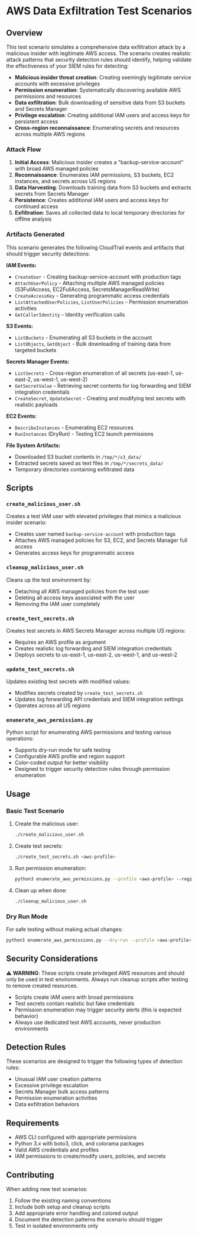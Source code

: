 # AWS Data Exfiltration Test Scenarios

## Overview

This test scenario simulates a comprehensive data exfiltration attack by a malicious insider with legitimate AWS access. The scenario creates realistic attack patterns that security detection rules should identify, helping validate the effectiveness of your SIEM rules for detecting:

- **Malicious insider threat creation**: Creating seemingly legitimate service accounts with excessive privileges
- **Permission enumeration**: Systematically discovering available AWS permissions and resources
- **Data exfiltration**: Bulk downloading of sensitive data from S3 buckets and Secrets Manager
- **Privilege escalation**: Creating additional IAM users and access keys for persistent access
- **Cross-region reconnaissance**: Enumerating secrets and resources across multiple AWS regions

### Attack Flow

1. **Initial Access**: Malicious insider creates a "backup-service-account" with broad AWS managed policies
2. **Reconnaissance**: Enumerates IAM permissions, S3 buckets, EC2 instances, and secrets across US regions
3. **Data Harvesting**: Downloads training data from S3 buckets and extracts secrets from Secrets Manager
4. **Persistence**: Creates additional IAM users and access keys for continued access
5. **Exfiltration**: Saves all collected data to local temporary directories for offline analysis

### Artifacts Generated

This scenario generates the following CloudTrail events and artifacts that should trigger security detections:

**IAM Events:**
- `CreateUser` - Creating backup-service-account with production tags
- `AttachUserPolicy` - Attaching multiple AWS managed policies (S3FullAccess, EC2FullAccess, SecretsManagerReadWrite)
- `CreateAccessKey` - Generating programmatic access credentials
- `ListAttachedUserPolicies`, `ListUserPolicies` - Permission enumeration activities
- `GetCallerIdentity` - Identity verification calls

**S3 Events:**
- `ListBuckets` - Enumerating all S3 buckets in the account
- `ListObjects`, `GetObject` - Bulk downloading of training data from targeted buckets

**Secrets Manager Events:**
- `ListSecrets` - Cross-region enumeration of all secrets (us-east-1, us-east-2, us-west-1, us-west-2)
- `GetSecretValue` - Retrieving secret contents for log forwarding and SIEM integration credentials
- `CreateSecret`, `UpdateSecret` - Creating and modifying test secrets with realistic payloads

**EC2 Events:**
- `DescribeInstances` - Enumerating EC2 resources
- `RunInstances` (DryRun) - Testing EC2 launch permissions

**File System Artifacts:**
- Downloaded S3 bucket contents in `/tmp/*/s3_data/`
- Extracted secrets saved as text files in `/tmp/*/secrets_data/`
- Temporary directories containing exfiltrated data

## Scripts

### `create_malicious_user.sh`
Creates a test IAM user with elevated privileges that mimics a malicious insider scenario:
- Creates user named `backup-service-account` with production tags
- Attaches AWS managed policies for S3, EC2, and Secrets Manager full access
- Generates access keys for programmatic access

### `cleanup_malicious_user.sh`
Cleans up the test environment by:
- Detaching all AWS managed policies from the test user
- Deleting all access keys associated with the user
- Removing the IAM user completely

### `create_test_secrets.sh`
Creates test secrets in AWS Secrets Manager across multiple US regions:
- Requires an AWS profile as argument
- Creates realistic log forwarding and SIEM integration credentials
- Deploys secrets to us-east-1, us-east-2, us-west-1, and us-west-2

### `update_test_secrets.sh`
Updates existing test secrets with modified values:
- Modifies secrets created by `create_test_secrets.sh`
- Updates log forwarding API credentials and SIEM integration settings
- Operates across all US regions

### `enumerate_aws_permissions.py`
Python script for enumerating AWS permissions and testing various operations:
- Supports dry-run mode for safe testing
- Configurable AWS profile and region support
- Color-coded output for better visibility
- Designed to trigger security detection rules through permission enumeration

## Usage

### Basic Test Scenario
1. Create the malicious user:
   ```bash
   ./create_malicious_user.sh
   ```

2. Create test secrets:
   ```bash
   ./create_test_secrets.sh <aws-profile>
   ```

3. Run permission enumeration:
   ```bash
   python3 enumerate_aws_permissions.py --profile <aws-profile> --region us-west-2
   ```

4. Clean up when done:
   ```bash
   ./cleanup_malicious_user.sh
   ```

### Dry Run Mode
For safe testing without making actual changes:
```bash
python3 enumerate_aws_permissions.py --dry-run --profile <aws-profile>
```

## Security Considerations

⚠️ **WARNING**: These scripts create privileged AWS resources and should only be used in test environments. Always run cleanup scripts after testing to remove created resources.

- Scripts create IAM users with broad permissions
- Test secrets contain realistic but fake credentials
- Permission enumeration may trigger security alerts (this is expected behavior)
- Always use dedicated test AWS accounts, never production environments

## Detection Rules

These scenarios are designed to trigger the following types of detection rules:
- Unusual IAM user creation patterns
- Excessive privilege escalation
- Secrets Manager bulk access patterns
- Permission enumeration activities
- Data exfiltration behaviors

## Requirements

- AWS CLI configured with appropriate permissions
- Python 3.x with boto3, click, and colorama packages
- Valid AWS credentials and profiles
- IAM permissions to create/modify users, policies, and secrets

## Contributing

When adding new test scenarios:
1. Follow the existing naming conventions
2. Include both setup and cleanup scripts
3. Add appropriate error handling and colored output
4. Document the detection patterns the scenario should trigger
5. Test in isolated environments only